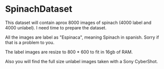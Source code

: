# SpinachDataset

This dataset will contain aprox 8000 images of spinach (4000 label and 4000 unlabel). I need time to prepare the dataset.

All the images are label as "Espinaca", meaning Spinach in spanish. Sorry if that is a problem to you.

The label images are resize to 800 * 600 to fit in 16gb of RAM.

Also you will find the full size unlabel images taken with a Sony CyberShot.

